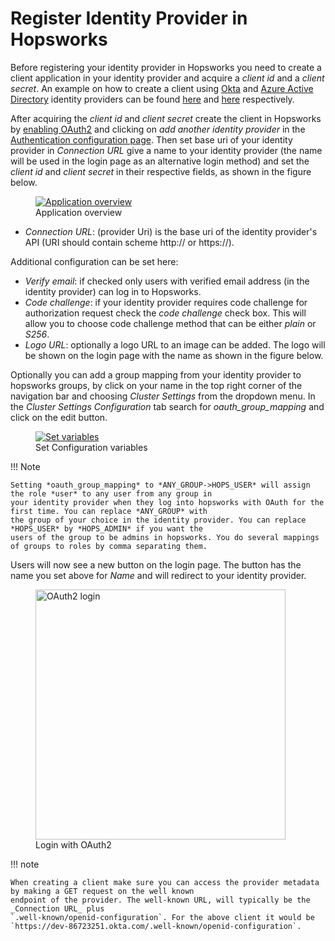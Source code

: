 # Register Identity Provider in Hopsworks

Before registering your identity provider in Hopsworks you need to create a client application in your identity provider and 
acquire a _client id_ and a _client secret_. An example on how to create a client using [Okta](https://www.okta.com/)
and [Azure Active Directory](https://portal.azure.com/#blade/Microsoft_AAD_IAM/ActiveDirectoryMenuBlade/Overview) 
identity providers can be found [here](./create-okta-client.md) and [here](./create-azure-client.md) respectively.

After acquiring the _client id_ and _client secret_ create the client in Hopsworks by [enabling OAuth2](../auth.md)
and clicking on _add another identity provider_ in the [Authentication configuration page](../auth.md). Then set 
base uri of your identity provider in _Connection URL_ give a name to your identity provider (the name will be used 
in the login page as an alternative login method) and set the _client id_ and _client secret_ in their respective 
fields,  as shown in the figure below.

<figure>
  <a  href="../../../assets/images/admin/oauth2/register-app.png">
    <img src="../../../assets/images/admin/oauth2/register-app.png" alt="Application overview" />
  </a>
  <figcaption>Application overview</figcaption>
</figure>

- _Connection URL_: (provider Uri) is the base uri of the identity provider's API (URI should contain scheme http:// or 
  https://). 

Additional configuration can be set here:

- _Verify email_: if checked only users with verified email address (in the identity provider) can log in to Hopsworks. 
- _Code challenge_: if your identity provider requires code challenge for authorization request check 
  the _code challenge_ check box. This will allow you to choose code challenge method that can be either _plain_ or 
  _S256_.
- _Logo URL_: optionally a logo URL to an image can be added. The logo will be shown on the login page with the name 
  as shown in the figure below.

Optionally you can add a group mapping from your identity provider to hopsworks groups, by click on your name in the 
top right corner of the navigation bar and choosing *Cluster Settings* from the dropdown menu. In the *Cluster 
Settings* _Configuration_ tab search for _oauth\_group\_mapping_ and click on the edit button.

  <figure>
    <a  href="../../../assets/images/admin/oauth2/sso/oauth-group-mapping.png">
      <img src="../../../assets/images/admin/oauth2/sso/oauth-group-mapping.png" alt="Set variables">
    </a>
    <figcaption>Set Configuration variables</figcaption>
  </figure>

!!! Note

    Setting *oauth_group_mapping* to *ANY_GROUP->HOPS_USER* will assign the role *user* to any user from any group in 
    your identity provider when they log into hopsworks with OAuth for the first time. You can replace *ANY_GROUP* with 
    the group of your choice in the identity provider. You can replace *HOPS_USER* by *HOPS_ADMIN* if you want the 
    users of the group to be admins in hopsworks. You do several mappings of groups to roles by comma separating them.

Users will now see a new button on the login page. The button has the name you set above for _Name_ and will 
redirect to your identity provider.

  <figure>
    <a  href="../../../assets/images/auth/oauth2.png">
      <img width="400px" src="../../../assets/images/auth/oauth2.png" alt="OAuth2 login" />
    </a>
    <figcaption>Login with OAuth2</figcaption>
  </figure>

!!! note

    When creating a client make sure you can access the provider metadata by making a GET request on the well known 
    endpoint of the provider. The well-known URL, will typically be the _Connection URL_ plus 
    `.well-known/openid-configuration`. For the above client it would be 
    `https://dev-86723251.okta.com/.well-known/openid-configuration`.